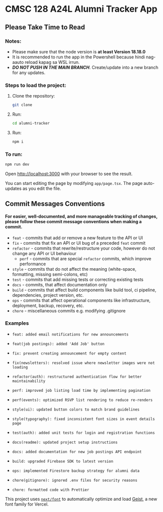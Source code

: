 # CMSC 128 A24L Alumni Tracker App

## Please Take Time to Read

### Notes:

- Please make sure that the node version is **at least Version 18.18.0**
- It is recommended to run the app in the Powershell because hindi nag-aauto reload kapag sa WSL irrun.
- _**DO NOT PUSH IN THE MAIN BRANCH**_. Create/update into a new branch for any updates.

### Steps to load the project:

1. Clone the repository:
   ```bash
   git clone
   ```
2. Run:

   ```bash
   cd alumni-tracker
   ```

3. Run:
   ```bash
   npm i
   ```

### To run:

```bash
npm run dev
```

Open [http://localhost:3000](http://localhost:3000) with your browser to see the result.

You can start editing the page by modifying `app/page.tsx`. The page auto-updates as you edit the file.

## Commit Messages Conventions

#### For easier, well-documented, and more manageable tracking of changes, please follow these commit message conventions when making a commit.

- `feat` - commits that add or remove a new feature to the API or UI
- `fix` - commits that fix an API or UI bug of a preceded `feat` commit
- `refactor` - commits that rewrite/restructure your code, however do not change any API or UI behaviour
  - `perf` - commits that are special `refactor` commits, which improve performance
- `style` - commits that do not affect the meaning (white-space, formatting, missing semi-colons, etc)
- `test` - commits that add missing tests or correcting existing tests
- `docs` - commits, that affect documentation only
- `build` - commits that affect build components like build tool, ci pipeline, dependencies, project version, etc.
- `ops` - commits that affect operational components like infrastructure, deployment, backup, recovery, etc.
- `chore` - miscellaneous commits e.g. modifying .gitignore

### Examples

- ```
  feat: added email notifications for new announcements
  ```
- ```
  feat(job postings): added 'Add Job' button
  ```
- ```
  fix: prevent creating announcement for empty content
  ```
- ```
  fix(newsletters): resolved issue where newsletter images were not loading
  ```
- ```
  refactor(auth): restructured authentication flow for better maintainability
  ```
- ```
  perf: improved job listing load time by implementing pagination
  ```
- ```
  perf(events): optimized RSVP list rendering to reduce re-renders
  ```
- ```
  style(ui): updated button colors to match brand guidelines
  ```
- ```
  style(typography): fixed inconsistent font sizes in event details page
  ```
- ```
  test(auth): added unit tests for login and registration functions
  ```
- ```
  docs(readme): updated project setup instructions
  ```
- ```
  docs: added documentation for new job postings API endpoint
  ```
- ```
  build: upgraded Firebase SDK to latest version
  ```
- ```
  ops: implemented Firestore backup strategy for alumni data
  ```
- ```
  chore(gitignore): ignored .env files for security reasons
  ```
- ```
  chore: formatted code with Prettier
  ```

This project uses [`next/font`](https://nextjs.org/docs/app/building-your-application/optimizing/fonts) to automatically optimize and load [Geist](https://vercel.com/font), a new font family for Vercel.
